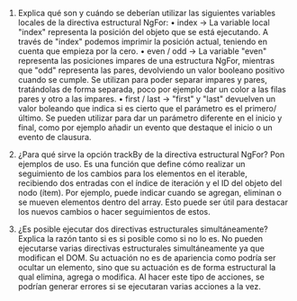 1. Explica qué son y cuándo se deberían utilizar las siguientes variables locales de la
directiva estructural NgFor:
    • index -> La variable local "index" representa la posición del objeto que se está ejecutando. A través de "index" podemos imprimir la posición actual, teniendo en cuenta que empieza por la cero.
    • even / odd -> La variable "even" representa las posiciones impares de una estructura NgFor, mientras que "odd" representa las pares, devolviendo un valor booleano positivo cuando se cumple. Se utilizan para poder separar impares y pares, tratándolas de forma separada, poco por ejemplo dar un color a las filas pares y otro a las impares.
    • first / last -> "first" y "last" devuelven un valor boleando que indica si es cierto que el parámetro es el primero/último. Se pueden utilizar para dar un parámetro diferente en el inicio y final, como por ejemplo añadir un evento que destaque el inicio o un evento de clausura. 
2. ¿Para qué sirve la opción trackBy de la directiva estructural NgFor? Pon ejemplos
de uso.
    Es una función que define cómo realizar un seguimiento de los cambios para los elementos en el iterable, recibiendo dos entradas con el índice de iteración y el ID del objeto del nodo (ítem). Por ejemplo, puede indicar cuando se agregan, eliminan o se mueven elementos dentro del array. Esto puede ser útil para destacar los nuevos cambios o hacer seguimientos de estos.

3. ¿Es posible ejecutar dos directivas estructurales simultáneamente? Explica la razón
tanto si es si posible como si no lo es.
    No pueden ejecutarse varias directivas estructurales simultáneamente ya que modifican el DOM. Su actuación no es de apariencia como podría ser ocultar un elemento, sino que su actuación es de forma estructural la qual elimina, agrega o modifica. Al hacer este tipo de acciones, se podrían generar errores si se ejecutaran varias acciones a la vez.

